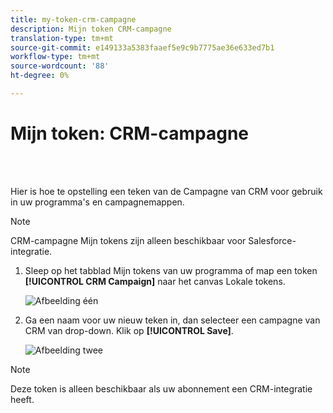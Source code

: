 ```yaml
---
title: my-token-crm-campagne
description: Mijn token CRM-campagne
translation-type: tm+mt
source-git-commit: e149133a5383faaef5e9c9b7775ae36e633ed7b1
workflow-type: tm+mt
source-wordcount: '88'
ht-degree: 0%

---
```



# Mijn token: CRM-campagne

<br> 

Hier is hoe te opstelling een teken van de Campagne van CRM voor gebruik in uw programma&#39;s en campagnemappen.

>[!NOTE]
>
>CRM-campagne Mijn tokens zijn alleen beschikbaar voor Salesforce-integratie.

1. Sleep op het tabblad Mijn tokens van uw programma of map een token **[!UICONTROL CRM Campaign]** naar het canvas Lokale tokens.

   ![Afbeelding één](/help/sky/assets/my-tokens/my-token-crm-campaign/my-token-crm-campaign-1.png)

2. Ga een naam voor uw nieuw teken in, dan selecteer een campagne van CRM van drop-down. Klik op **[!UICONTROL Save]**.

   ![Afbeelding twee](/help/sky/assets/my-tokens/my-token-crm-campaign/my-token-crm-campaign-2.png)

>[!NOTE]
>
>Deze token is alleen beschikbaar als uw abonnement een CRM-integratie heeft.
